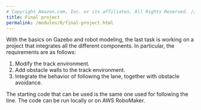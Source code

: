```yaml
---
# Copyright Amazon.com, Inc. or its affiliates. All Rights Reserved. // SPDX-License-Identifier: CC-BY-SA-4.0
title: Final project
permalink: /modules/6/final-project.html
---
```


With the basics on Gazebo and robot modeling, the last task is working on a project that integrates all the different components. In particular, the requirements are as follows:
1. Modify the track environment.
2. Add obstacle walls to the track environment.
3. Integrate the behavior of following the lane, together with obstacle avoidance.

The starting code that can be used is the same one used for following the line. The code can be run locally or on AWS RoboMaker.

